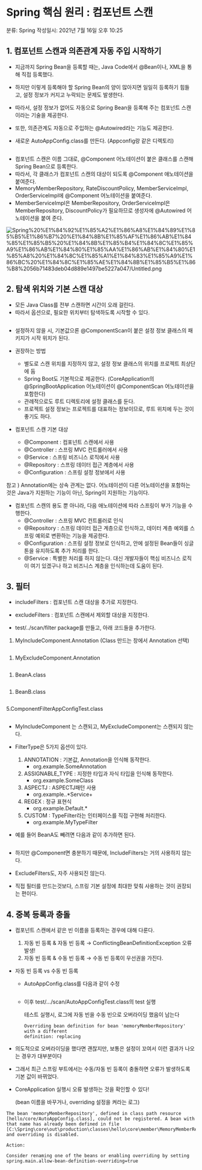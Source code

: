 # Spring 핵심 원리 : 컴포넌트 스캔

분류: Spring
작성일시: 2021년 7월 16일 오후 10:25

## 1. 컴포넌트 스캔과 의존관계 자동 주입 시작하기

- 지금까지 Spring Bean을 등록할 때는, Java Code에서 @Bean이나, XML을 통해 직접 등록했다.
- 하지만 이렇게 등록해야 할 Spring Bean의 양이 많아지면 일일히 등록하기 힘들고, 설정 정보가 커지고 누락되는 문제도 발생한다.
- 따라서, 설정 정보가 없어도 자동으로 Spring Bean을 등록해 주는 컴포넌트 스캔이라는 기술을 제공한다.
- 또한, 의존관계도 자동으로 주입하는 @Autowired라는 기능도 제공한다.

- 새로운 AutoAppConfig.class를 만든다. (Appconfig랑 같은 디렉토리)

```java
```

- 컴포넌트 스캔은 이름 그대로, @Component 어노테이션이 붙은 클래스를 스캔해 Spring Bean으로 등록한다.
- 따라서, 각 클래스가 컴포넌트 스캔의 대상이 되도록 @Component 애노테이션을 붙여준다.
- MemoryMemberRepository, RateDiscountPolicy, MemberServiceImpl, OrderServiceImpl에 @Component 어노테이션을 붙여준다.
- MemberServiceImpl은 MemberRepository, OrderServiceImpl은 MemberRepository, DiscountPolicy가 필요하므로 생성자에 @Autowired 어노테이션을 붙여 준다.

![Spring%20%E1%84%92%E1%85%A2%E1%86%A8%E1%84%89%E1%85%B5%E1%86%B7%20%E1%84%8B%E1%85%AF%E1%86%AB%E1%84%85%E1%85%B5%20%E1%84%8B%E1%85%B4%E1%84%8C%E1%85%A9%E1%86%AB%E1%84%80%E1%85%AA%E1%86%AB%E1%84%80%E1%85%A8%20%E1%84%8C%E1%85%A1%E1%84%83%E1%85%A9%E1%86%BC%20%E1%84%8C%E1%85%AE%E1%84%8B%E1%85%B5%E1%86%B8%2056b71483deb04d889e1497be5227a047/Untitled.png](https://github.com/LemonDouble/TIL/blob/main/spring/img/Untitled%2017.png)

## 2. 탐색 위치와 기본 스캔 대상

- 모든 Java Class를 전부 스캔하면 시간이 오래 걸린다.
- 따라서 옵션으로, 필요한 위치부터 탐색하도록 시작할 수 있다.

```java
```

- 설정하지 않을 시, 기본값으론 @ComponentScan이 붙은 설정 정보 클래스의 패키지가 시작 위치가 된다.

- 권장하는 방법
    - 별도로 스캔 위치를 지정하지 않고, 설정 정보 클래스의 위치를 프로젝트 최상단에 둠
    - Spring Boot도 기본적으로 제공한다. (CoreApplication의 @SpringBootApplication 어노테이션이 @ComponentScan 어노테이션을 포함한다)
    - 관례적으로도 루트 디렉토리에 설정 클래스를 둔다.
    - 프로젝트 설정 정보는 프로젝트를 대표하는 정보이므로, 루트 위치에 두는 것이 좋기도 하다.

- 컴포넌트 스캔 기본 대상
    - @Component : 컴포넌트 스캔에서 사용
    - @Controller : 스프링 MVC 컨트롤러에서 사용
    - @Service : 스프링 비즈니스 로직에서 사용
    - @Repository : 스프링 데이터 접근 계층에서 사용
    - @Configuration : 스프링 설정 정보에서 사용

참고 ) Annotation에는 상속 관계는 없다. 어노테이션이 다른 어노테이션을 포함하는 것은 Java가 지원하는 기능이 아닌, Spring이 지원하는 기능이다.

- 컴포넌트 스캔의 용도 뿐 아니라, 다음 애노테이션에 따라 스프링이 부가 기능을 수행한다.
    - @Controller : 스프링 MVC 컨트롤러로 인식
    - @Repository : 스프링 데이터 접근 계층으로 인식하고, 데이터 계층 예외를 스프링 예외로 변환하는 기능을 제공한다.
    - @Configuration : 스프링 설정 정보로 인식하고, 안에 설정된 Bean들이 싱글톤을 유지하도록 추가 처리를 한다.
    - @Service : 특별한 처리를 하지 않는다. 대신 개발자들이 핵심 비즈니스 로직이 여기 있겠구나 하고 비즈니스 계층을 인식하는데 도움이 된다.

## 3. 필터

- includeFilters : 컴포넌트 스캔 대상을 추가로 지정한다.
- excludeFilters : 컴포넌트 스캔에서 제외할 대상을 지정한다.

- test/../scan/filter package를 만들고, 아래 코드들을 추가한다.

1. MyIncludeComponent.Annotation (Class 만드는 창에서 Annotation 선택)

```java
```

1. MyExcludeComponent.Annotation

```java
```

1. BeanA.class

```java
```

1. BeanB.class

```java
```

5.ComponentFilterAppConfigTest.class

```java
```

- MyIncludeComponent 는 스캔되고, MyExcludeComponent는 스캔되지 않는다.

- FilterType은 5가지 옵션이 있다.
    1. ANNOTATION : 기본값, Annotation을 인식해 동작한다.
        - org.example.SomeAnnotation
    2. ASSIGNABLE_TYPE : 지정한 타입과 자식 타입을 인식해 동작한다.
        - org.example.SomeClass
    3. ASPECTJ : ASPECTJ패턴 사용
        - org.example..*Service+
    4. REGEX : 정규 표현식
        - org\.example\.Default.*
    5. CUSTOM : TypeFilter라는 인터페이스를 직접 구현해 처리한다.
        - org.example.MyTypeFilter

- 예를 들어 BeanA도 빼려면 다음과 같이 추가하면 된다.

```java
```

- 하지만 @Component면 충분하기 때문에, IncludeFilters는 거의 사용하지 않는다.
- ExcludeFilters도, 자주 사용되진 않는다.

- 직접 필터를 만드는것보다, 스프링 기본 설정에 최대한 맞춰 사용하는 것이 권장되는 편이다.

## 4. 중복 등록과 충돌

- 컴포넌트 스캔에서 같은 빈 이름을 등록하는 경우에 대해 다룬다.
    1. 자동 빈 등록 & 자동 빈 등록 → ConflictingBeanDefinitionException 오류 발생!
    2. 자동 빈 등록 & 수동 빈 등록 → 수동 빈 등록이 우선권을 가진다.

- 자동 빈 등록 vs 수동 빈 등록
    - AutoAppConfig.class를 다음과 같이 수정

    ```java
    
    ```

    - 이후 test/.../scan/AutoAppConfigTest.class의 test 실행

        테스트 실행시, 로그에 자동 빈을 수동 빈으로 오버라이딩 했음이 남는다

        ```
        Overriding bean definition for bean 'memoryMemberRepository' with a different
        definition: replacing
        ```

- 의도적으로 오버라이딩을 했다면 괜찮지만, 보통은 설정이 꼬여서 이런 결과가 나오는 경우가 대부분이다
- 그래서 최근 스프링 부트에서는 수동/자동 빈 등록이 충돌하면 오류가 발생하도록 기본 값이 바뀌었다.
- CoreApplication 실행시 오류 발생하는 것을 확인할 수 있다!

    (bean 이름을 바꾸거나, overriding 설정을 켜라는 로그)

```
The bean 'memoryMemberRepository', defined in class path resource [hello/core/AutoAppConfig.class], could not be registered. A bean with that name has already been defined in file [C:\Spring\core\out\production\classes\hello\core\member\MemoryMemberRepository.class] and overriding is disabled.

Action:

Consider renaming one of the beans or enabling overriding by setting spring.main.allow-bean-definition-overriding=true
```

